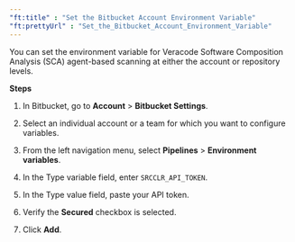 ```yaml
---
"ft:title" : "Set the Bitbucket Account Environment Variable"
"ft:prettyUrl" : "Set_the_Bitbucket_Account_Environment_Variable"
---
```


You can set the environment variable for Veracode Software Composition Analysis (SCA) agent-based scanning at either the account or repository levels.

<p font-size="13pt"><b>Steps</b></p>

1.  In Bitbucket, go to **Account** > **Bitbucket Settings**.

2.  Select an individual account or a team for which you want to configure variables.

3.  From the left navigation menu, select **Pipelines** > **Environment variables**.

4.  In the Type variable field, enter `SRCCLR_API_TOKEN`.

5.  In the Type value field, paste your API token.

6.  Verify the **Secured** checkbox is selected.

7.  Click **Add**.


